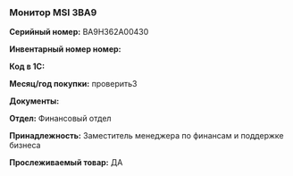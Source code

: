 ### Монитор MSI 3BA9 </br>

**Серийный номер:** BA9H362A00430 </br>

**Инвентарный номер номер:** </br>

**Код в 1С:** </br>

**Месяц/год покупки:** проверить3 </br>

**Документы:** </br>

**Отдел:** Финансовый отдел </br>

**Принадлежность:** Заместитель менеджера по финансам и поддержке бизнеса </br>

**Прослеживаемый товар:** ДА
